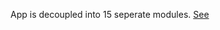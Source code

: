 
App is decoupled into 15 seperate modules. [See](https://github.com/eminsaleck/The-Movie-DB/blob/main/TheMovieDB/Package.swift)
